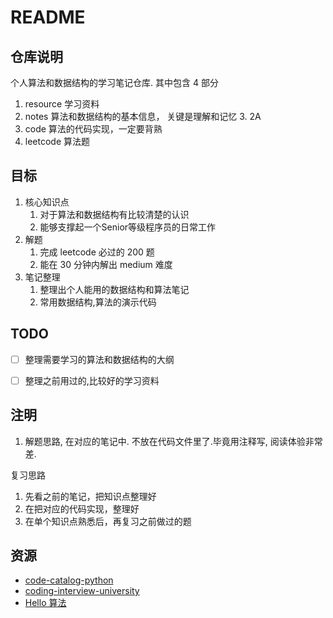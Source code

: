 # README

## 仓库说明

个人算法和数据结构的学习笔记仓库.
其中包含 4 部分

1. resource 学习资料
2. notes
   算法和数据结构的基本信息， 关键是理解和记忆
	3. 2A
3. code  算法的代码实现，一定要背熟
4. leetcode 算法题

## 目标

1. 核心知识点
   1. 对于算法和数据结构有比较清楚的认识
   2. 能够支撑起一个Senior等级程序员的日常工作
2. 解题
   1. 完成 leetcode 必过的 200 题
   2. 能在 30 分钟内解出 medium 难度
3. 笔记整理
   1. 整理出个人能用的数据结构和算法笔记
   2. 常用数据结构,算法的演示代码

## TODO

- [ ] 整理需要学习的算法和数据结构的大纲
- [ ] 整理之前用过的,比较好的学习资料


## 注明

1. 解题思路, 在对应的笔记中.
不放在代码文件里了.毕竟用注释写, 阅读体验非常差.

复习思路
1. 先看之前的笔记，把知识点整理好
2. 在把对应的代码实现，整理好
3. 在单个知识点熟悉后，再复习之前做过的题

## 资源
- [code-catalog-python](https://github.com/jwasham/code-catalog-python/tree/master)
- [coding-interview-university](https://github.com/jwasham/coding-interview-university)
- [Hello 算法](https://www.hello-algo.com/)
